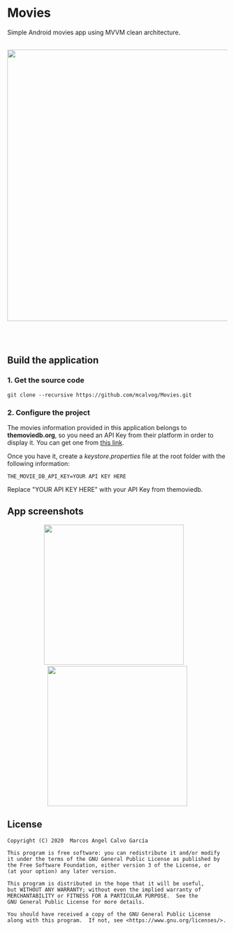# Movies
Simple Android movies app using MVVM clean architecture.

<p align="center"><br><img src="https://i0.wp.com/devexperto.com/wp-content/uploads/2018/10/clean-architecture-interaction.png" width="620"><p>

<br><br>

## Build the application

### 1. Get the source code

```
git clone --recursive https://github.com/mcalvog/Movies.git
```

### 2. Configure the project

The movies information provided in this application belongs to **themoviedb.org**, so you need an API Key from their platform in order to display it. You can get one from [this link](https://developers.themoviedb.org/3/getting-started/introduction).

Once you have it, create a _keystore.properties_ file at the root folder with the following information:

```
THE_MOVIE_DB_API_KEY=YOUR API KEY HERE
```

Replace "YOUR API KEY HERE" with your API Key from themoviedb.

## App screenshots

<p align="center"><kbd><img src="https://raw.githubusercontent.com/mcalvog/Movies/develop/Screenshot_1.jpg" width="320"></kbd>&nbsp;&nbsp;&nbsp;&nbsp;<kbd><img src="https://raw.githubusercontent.com/mcalvog/Movies/develop/Screenshot_2.jpg" width="320"></kbd><p>

## License

```
Copyright (C) 2020  Marcos Angel Calvo García

This program is free software: you can redistribute it and/or modify
it under the terms of the GNU General Public License as published by
the Free Software Foundation, either version 3 of the License, or
(at your option) any later version.

This program is distributed in the hope that it will be useful,
but WITHOUT ANY WARRANTY; without even the implied warranty of
MERCHANTABILITY or FITNESS FOR A PARTICULAR PURPOSE.  See the
GNU General Public License for more details.

You should have received a copy of the GNU General Public License
along with this program.  If not, see <https://www.gnu.org/licenses/>.
```
